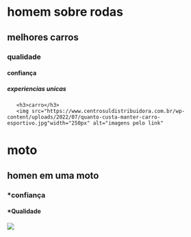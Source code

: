 <!DOCTYPE html>
<html lang="en">
<head>
    <meta charset="UTF-8">
    <meta name="viewport" content="width=device-width, initial-scale=1.0">
    <title>Document</title>
</head>
<body>
    <h1>homem sobre rodas</h1>
        <h2>melhores carros</h2>
        <h3>qualidade</h3>
        <h4>confiança</h4>
        <h5>experiencias unicas</h5>

       <h3>carro</h3> 
       <img src="https://www.centrosuldistribuidora.com.br/wp-content/uploads/2022/07/quanto-custa-manter-carro-esportivo.jpg"width="250px" alt="imagens pelo link"        
 </body>
</html>

<!DOCTYPE html>
<html lang="pt-br">
<head>
    <meta charset="UTF-8">
    <meta http-equiv="X-UA-Compatible" content="IE=edge">
    <meta name="viewport" content="width=device-width, initial-scale=1.0">
    <title>vinicius0078</title>
</head>
<body>
    <h1>moto</hi>
    <h2>homen em uma moto</h2>
        <h3>*confiança</h3>
        <h4>*Qualidade</h4>
    <img src="https://m.media-amazon.com/images/I/61UAkrTuOxL._AC_UF1000,1000_QL80_.jpg"
</body>
</html>
